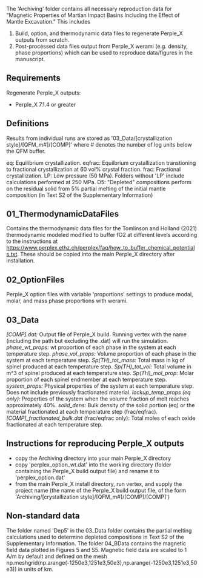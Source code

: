 The 'Archiving' folder contains all necessary reproduction data for "Magnetic Properties of Martian Impact Basins Including the Effect of Mantle Excavation." This includes
1. Build, option, and thermodynamic data files to regenerate Perple_X outputs from scratch.
2. Post-processed data files output from Perple_X werami (e.g. density, phase proportions) which can be used to reproduce data/figures in the manuscript.

## Requirements
Regenerate Perple_X outputs:
- Perple_X 7.1.4 or greater

## Definitions
Results from individual runs are stored as 
'03_Data/[crystallization style]/[QFM_m#]/[COMP]' where # denotes the number of log units below the QFM buffer.

eq: Equilibrium crystallization.
eqfrac: Equilbrium crystallization transtioning to fractional crystallization at 60 vol% crystal fraction.
frac: Fractional crystallization.
LP: Low pressure (50 MPa). Folders without 'LP' include calculations performed at 250 MPa.
D5: "Depleted" compositions perform on the residual solid from 5% partial melting of the initial mantle composition (in Text S2 of the Supplementary Information)

## 01_ThermodynamicDataFiles
Contains the thermodynamic data files for the Tomlinson and Holland (2021) thermodynamic modeled modified to buffer fO2 at different levels according to the instructions at https://www.perplex.ethz.ch/perplex/faq/how_to_buffer_chemical_potentials.txt. These should be copied into the main Perple_X directory after installation.

## 02_OptionFiles
Perple_X option files with variable 'proportions' settings to produce modal, molar, and mass phase proportions with werami.

## 03_Data
*[COMP].dat:* Output file of Perple_X build. Running vertex with the name (including the path but excluding the .dat) will run the simulation. 
*phase_wt_props:* wt proportion of each phase in the system at each temperature step.
*phase_vol_props:* Volume proportion of each phase in the system at each temperature step.
*Sp(TH)_tot_mass:* Total mass in kg of spinel produced at each temperature step.
*Sp(TH)_tot_vol:* Total volume in m^3 of spinel produced at each temperature step.
*Sp(TH)_mol_prop:* Molar proportion of each spinel endmember at each temperature step.
*system_props:* Physical properties of the system at each temperature step. Does not include previously fractionated material.
*lockup_temp_props (eq only):* Properties of the system when the volume fraction of melt reaches approximately 40%.
*solid_dens:* Bulk density of the solid portion (eq) or the material fractionated at each temperature step (frac/eqfrac).
*[COMP]_fractionated_bulk.dat* (frac/eqfrac only): Total moles of each oxide fractionated at each temperature step.

## Instructions for reproducing Perple_X outputs
- copy the Archiving directory into your main Perple_X directory
- copy 'perplex_option_wt.dat' into the working directory (folder containing the Perple_X build output file) and rename it to 'perplex_option.dat'
- from the main Perple_X install directory, run vertex, and supply the project name (the name of the Perple_X build output file, of the form 'Archiving/[crystallization style]/[QFM_m#]/[COMP]/[COMP]')

## Non-standard data
The folder named 'Dep5' in the 03_Data folder contains the partial melting calculations used to determine depleted compositions in Text S2 of the Supplementary Information.
The folder 04_BData contains the magnetic field data plotted in Figures 5 and S5. Magnetic field data are scaled to 1 A/m by default and defined on the mesh np.meshgrid(np.arange(-1250e3,1251e3,50e3),np.arange(-1250e3,1251e3,50e3)) in units of km.